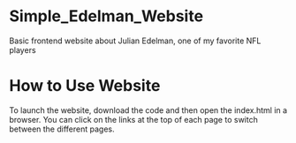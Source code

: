 # Simple_Edelman_Website
Basic frontend website about Julian Edelman, one of my favorite NFL players

# How to Use Website
To launch the website, download the code and then open the index.html in a browser. You can click on the links at the top of each page to switch between the different pages.
